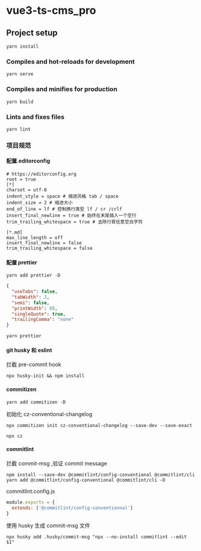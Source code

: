 # vue3-ts-cms_pro

## Project setup

```
yarn install
```

### Compiles and hot-reloads for development

```
yarn serve
```

### Compiles and minifies for production

```
yarn build
```

### Lints and fixes files

```
yarn lint
```

### 项目规范

#### 配置.editorconfig

```editorconfig
# https://editorconfig.org
root = true
[*]
charset = utf-8
indent_style = space # 缩进风格 tab / space
indent_size = 2 # 缩进大小
end_of_line = lf # 控制换行类型 lf / cr /crlf
insert_final_newline = true # 始终在末尾插入一个空行
trim_trailing_whitespace = true # 去除行首任意空白字符

[*.md]
max_line_length = off
insert_final_newline = false
trim_trailing_whitespace = false
```

#### 配置 prettier

```
yarn add prettier -D
```

```json
{
  "useTabs": false,
  "tabWidth": 2,
  "semi": false,
  "printWidth": 80,
  "singleQuote": true,
  "trailingComma": "none"
}
```

```
yarn prettier
```

#### git husky 和 eslint

拦截 pre-commit hook

```
npx husky-init && npm install
```

#### commitizen

```
yarn add commitizen -D
```

初始化 cz-conventional-changelog

```
npx commitizen init cz-conventional-changelog --save-dev --save-exact
```

```
npx cz
```

#### commitlint

拦截 commit-msg ,验证 commit message

```
npm install --save-dev @commitlint/config-conventional @commitlint/cli
yarn add @commitlint/config-conventional @commitlint/cli -D
```

commitlint.config.js

```js
module.exports = {
  extends: ['@commitlint/config-conventionnal']
}
```

使用 husky 生成 commit-msg 文件

```
npx husky add .husky/commit-msg "npx --no-install commitlint --edit $1"
```
